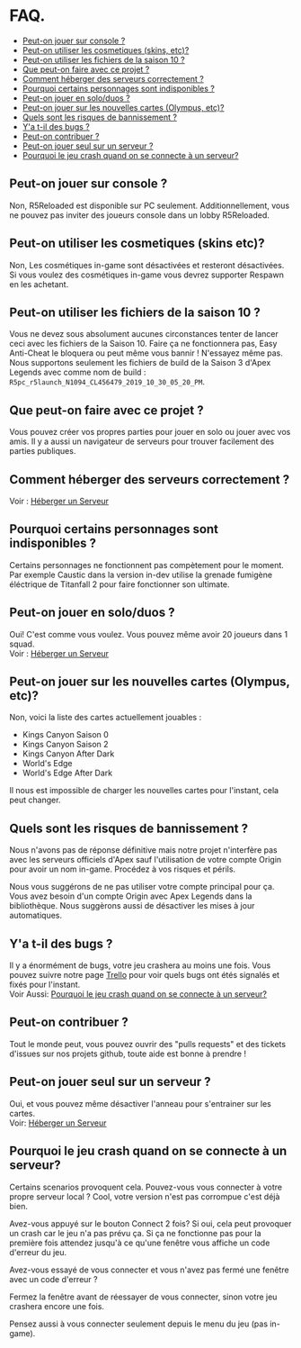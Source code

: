 # **FAQ.**

- [Peut-on jouer sur console ?](#can-i-play-on-console)
- [Peut-on utiliser les cosmetiques (skins, etc)?](#can-i-use-in-game-cosmetics)
- [Peut-on utiliser les fichiers de la saison 10 ?](#can-i-use-my-season-10-apex-files)
- [Que peut-on faire avec ce projet ?](#what-can-i-do-with-this-project)
- [Comment héberger des serveurs correctement ?](#how-do-you-properly-host-servers)
- [Pourquoi certains personnages sont indisponibles ?](#why-are-some-characters-unavailable)
- [Peut-on jouer en solo/duos ?](#can-i-play-solos-duos)
- [Peut-on jouer sur les nouvelles cartes (Olympus, etc)?](#can-i-play-new-apex-maps)
- [Quels sont les risques de bannissement ?](#what-are-the-ban-risks)
- [Y'a t-il des bugs ?](#are-there-bugs)
- [Peut-on contribuer ?](#can-i-contribute)
- [Peut-on jouer seul sur un serveur ?](#can-i-play-alone-on-a-server)
- [Pourquoi le jeu crash quand on se connecte à un serveur?](#why-do-i-crash-when-connecting-to-a-server)

## Peut-on jouer sur console ?
Non, R5Reloaded est disponible sur PC seulement. Additionnellement, vous ne pouvez pas inviter des joueurs console dans un lobby R5Reloaded.

## Peut-on utiliser les cosmetiques (skins etc)?
Non, Les cosmétiques in-game sont désactivées et resteront désactivées. Si vous voulez des cosmétiques in-game vous devrez supporter Respawn en les achetant.

## Peut-on utiliser les fichiers de la saison 10 ?
Vous ne devez sous absolument aucunes circonstances tenter de lancer ceci avec les fichiers de la Saison 10. Faire ça ne fonctionnera pas, Easy Anti-Cheat le bloquera ou peut même vous bannir ! N'essayez même pas. Nous supportons seulement les fichiers de build de la Saison 3 d'Apex Legends avec comme nom de build : `R5pc_r5launch_N1094_CL456479_2019_10_30_05_20_PM`.

## Que peut-on faire avec ce projet ?
Vous pouvez créer vos propres parties pour jouer en solo ou jouer avec vos amis. Il y a aussi un navigateur de serveurs pour trouver facilement des parties publiques.

## Comment héberger des serveurs correctement ?
Voir : [Héberger un Serveur](servers/hosting)

## Pourquoi certains personnages sont indisponibles ?
Certains personnages ne fonctionnent pas compètement pour le moment. Par exemple Caustic dans la version in-dev utilise la grenade fumigène éléctrique de Titanfall 2 pour faire fonctionner son ultimate.

## Peut-on jouer en solo/duos ?
Oui! C'est comme vous voulez. Vous pouvez même avoir 20 joueurs dans 1 squad.
</br>Voir : [Héberger un Serveur](servers/hosting)

## Peut-on jouer sur les nouvelles cartes (Olympus, etc)?
Non, voici la liste des cartes actuellement jouables :
- Kings Canyon Saison 0
- Kings Canyon Saison 2
- Kings Canyon After Dark
- World's Edge
- World's Edge After Dark

Il nous est impossible de charger les nouvelles cartes pour l'instant, cela peut changer.

## Quels sont les risques de bannissement ?
Nous n'avons pas de réponse définitive mais notre projet n'interfère pas avec les serveurs officiels d'Apex sauf l'utilisation de votre compte Origin pour avoir un nom in-game. Procédez à vos risques et périls.

Nous vous suggérons de ne pas utiliser votre compte principal pour ça. Vous avez besoin d'un compte Origin avec Apex Legends dans la bibliothèque. Nous suggèrons aussi de désactiver les mises à jour automatiques.

## Y'a t-il des bugs ?
Il y a énormément de bugs, votre jeu crashera au moins une fois. Vous pouvez suivre notre page [Trello](https://trello.com/b/ymr4R3j9/apexmod-s3n1094) pour voir quels bugs ont étés signalés et fixés pour l'instant.
</br>Voir Aussi: [Pourquoi le jeu crash quand on se connecte à un serveur?](#why-do-i-crash-when-connecting-to-a-server)

## Peut-on contribuer ?
Tout le monde peut, vous pouvez ouvrir des "pulls requests" et des tickets d'issues sur nos projets github, toute aide est bonne à prendre !

## Peut-on jouer seul sur un serveur ?
Oui, et vous pouvez même désactiver l'anneau pour s'entrainer sur les cartes.
</br>Voir: [Héberger un Serveur](servers/hosting)

## Pourquoi le jeu crash quand on se connecte à un serveur?
Certains scenarios provoquent cela.
Pouvez-vous vous connecter à votre propre serveur local ?
Cool, votre version n'est pas corrompue c'est déjà bien.

Avez-vous appuyé sur le bouton Connect 2 fois?
Si oui, cela peut provoquer un crash car le jeu n'a pas prévu ça. Si ça ne fonctionne pas pour la première fois attendez jusqu'à ce qu'une fenêtre vous affiche un code d'erreur du jeu.

Avez-vous essayé de vous connecter et vous n'avez pas fermé une fenêtre avec un code d'erreur ?

Fermez la fenêtre avant de réessayer de vous connecter, sinon votre jeu crashera encore une fois.

Pensez aussi à vous connecter seulement depuis le menu du jeu (pas in-game).
